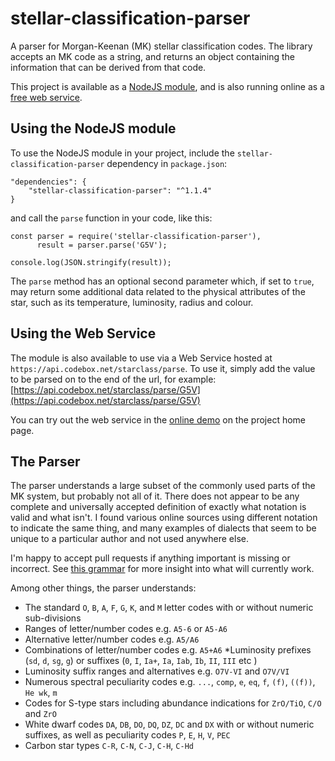 # stellar-classification-parser
A parser for Morgan-Keenan (MK) stellar classification codes. The library accepts an MK code as a string, and returns an object containing the information that can be derived from that code.

This project is available as a [NodeJS module](https://www.npmjs.com/package/stellar-classification-parser), and is also running online as a [free web service](https://api.codebox.net/starclass/parse/G5V).


## Using the NodeJS module
To use the NodeJS module in your project, include the `stellar-classification-parser` dependency in `package.json`:

    "dependencies": {
        "stellar-classification-parser": "^1.1.4"
    }

and call the `parse` function in your code, like this:

    const parser = require('stellar-classification-parser'),
          result = parser.parse('G5V');
    
    console.log(JSON.stringify(result));


The `parse` method has an optional second parameter which, if set to `true`, may return some additional data related to the physical attributes of the star, such as its temperature, luminosity, radius and colour.

## Using the Web Service
The module is also available to use via a Web Service hosted at `https://api.codebox.net/starclass/parse`. To use it, simply add the value to be parsed on to the end of the url, for example: [https://api.codebox.net/starclass/parse/G5V](https://api.codebox.net/starclass/parse/G5V)

You can try out the web service in the [online demo](https://codebox.net/pages/star-classification-parser-web-service#demo) on the project home page.

## The Parser
The parser understands a large subset of the commonly used parts of the MK system, but probably not all of it. There does not appear to be any complete and universally accepted definition of exactly what notation is valid and what isn't. I found various online sources using different notation to indicate the same thing, and many examples of dialects that seem to be unique to a particular author and not used anywhere else.

I'm happy to accept pull requests if anything important is missing or incorrect. See [this grammar](https://github.com/codebox/stellar-classification-parser/blob/master/grammar.txt) for more insight into what will currently work.

Among other things, the parser understands:
    
* The standard `O`, `B`, `A`, `F`, `G`, `K`, and `M` letter codes with or without numeric sub-divisions
* Ranges of letter/number codes e.g. `A5-6` or `A5-A6`
* Alternative letter/number codes e.g. `A5/A6`
* Combinations of letter/number codes e.g. `A5+A6`
*Luminosity prefixes (`sd`, `d`, `sg`, `g`) or suffixes (`0`, `I`, `Ia+`, `Ia`, `Iab`, `Ib`, `II`, `III` etc )
* Luminosity suffix ranges and alternatives e.g. `O7V-VI` and `O7V/VI`
* Numerous spectral peculiarity codes e.g. `...`, `comp`, `e`, `eq`, `f`, `(f)`, `((f))`, `He wk`, `m`
* Codes for S-type stars including abundance indications for `ZrO/TiO`, `C/O` and `ZrO`
* White dwarf codes `DA`, `DB`, `DO`, `DQ`, `DZ`, `DC` and `DX` with or without numeric suffixes, as well as peculiarity codes `P`, `E`, `H`, `V`, `PEC`
* Carbon star types `C-R`, `C-N`, `C-J`, `C-H`, `C-Hd`
